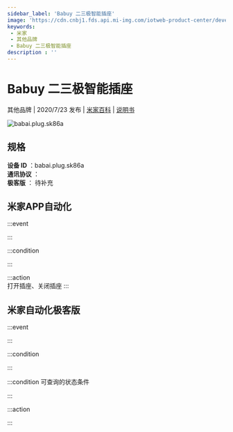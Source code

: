 ```yaml
---
sidebar_label: 'Babuy 二三极智能插座'
image: 'https://cdn.cnbj1.fds.api.mi-img.com/iotweb-product-center/developer_1593253176319iiKpfBrJ.png?GalaxyAccessKeyId=AKVGLQWBOVIRQ3XLEW&Expires=9223372036854775807&Signature=XhvMEV22RkNNYuRmpP9sjxCwN6Y='
keywords: 
 - 米家
 - 其他品牌
 - Babuy 二三极智能插座
description : ''
---
```

# Babuy 二三极智能插座

其他品牌 | 2020/7/23 发布 | [米家百科](https://home.mi.com/webapp/content/baike/product/index.html?model=babai.plug.sk86a) | [说明书](https://home.mi.com/views/introduction.html?model=babai.plug.sk86a&region=cn)

![babai.plug.sk86a](https://cdn.cnbj1.fds.api.mi-img.com/iotweb-product-center/developer_1593253176319iiKpfBrJ.png?GalaxyAccessKeyId=AKVGLQWBOVIRQ3XLEW&Expires=9223372036854775807&Signature=XhvMEV22RkNNYuRmpP9sjxCwN6Y=)

## 规格  
> 
**设备 ID** ：babai.plug.sk86a  
**通讯协议** ：  
**极客版**  ： 待补充 


## 米家APP自动化  

:::event  

:::

:::condition  

:::

:::action   
打开插座、关闭插座
:::

## 米家自动化极客版  

:::event  

:::

:::condition  

:::

:::condition 可查询的状态条件  

:::

:::action  

:::

        
